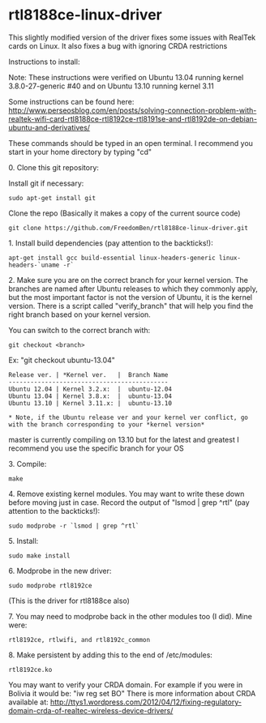 rtl8188ce-linux-driver
======================


This slightly modified version of the driver fixes some issues with RealTek cards on Linux.  It also fixes a bug with ignoring CRDA restrictions


Instructions to install:

Note:  These instructions were verified on Ubuntu 13.04 running kernel 3.8.0-27-generic #40 and on Ubuntu 13.10 running kernel 3.11

Some instructions can be found here:  http://www.perseosblog.com/en/posts/solving-connection-problem-with-realtek-wifi-card-rtl8188ce-rtl8192ce-rtl8191se-and-rtl8192de-on-debian-ubuntu-and-derivatives/

These commands should be typed in an open terminal.  I recommend you start in your home directory by typing "cd"

0\.  Clone this git repository:

Install git if necessary:

    sudo apt-get install git

Clone the repo (Basically it makes a copy of the current source code)

    git clone https://github.com/FreedomBen/rtl8188ce-linux-driver.git

1\.  Install build dependencies (pay attention to the backticks!):

    apt-get install gcc build-essential linux-headers-generic linux-headers-`uname -r`

2\. Make sure you are on the correct branch for your kernel version.  The branches are named after Ubuntu releases to which they commonly apply, but the most important factor is not the version of Ubuntu, it is the kernel version.  There is a script called "verify_branch" that will help you find the right branch based on your kernel version.  

You can switch to the correct branch with:

    git checkout <branch>
    
Ex: "git checkout ubuntu-13.04"

    Release ver. | *Kernel ver.   |  Branch Name
    --------------------------------------------
    Ubuntu 12.04 | Kernel 3.2.x:  |  ubuntu-12.04
    Ubuntu 13.04 | Kernel 3.8.x:  |  ubuntu-13.04
    Ubuntu 13.10 | Kernel 3.11.x: |  ubuntu-13.10

    * Note, if the Ubuntu release ver and your kernel ver conflict, go with the branch corresponding to your *kernel version*

master is currently compiling on 13.10 but for the latest and greatest I recommend you use the specific branch for your OS

3\. Compile:

    make

4\. Remove existing kernel modules.  You may want to write these down before moving just in case.  Record the output of "lsmod | grep ^rtl" (pay attention to the backticks!):

    sudo modprobe -r `lsmod | grep ^rtl`

5\. Install:

    sudo make install

6\. Modprobe in the new driver:

    sudo modprobe rtl8192ce 

(This is the driver for rtl8188ce also)


7\. You may need to modprobe back in the other modules too (I did).  Mine were: 

    rtl8192ce, rtlwifi, and rtl8192c_common

8\. Make persistent by adding this to the end of /etc/modules:

    rtl8192ce.ko

You may want to verify your CRDA domain.  For example if you were in Bolivia it would be: "iw reg set BO"
There is more information about CRDA available at: http://ttys1.wordpress.com/2012/04/12/fixing-regulatory-domain-crda-of-realtec-wireless-device-drivers/
